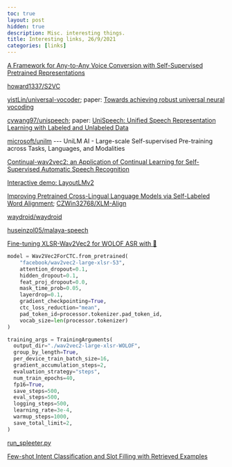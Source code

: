 ```yaml
---
toc: true
layout: post
hidden: true
description: Misc. interesting things.
title: Interesting links, 26/9/2021
categories: [links]
---
```


[A Framework for Any-to-Any Voice Conversion with Self-Supervised Pretrained Representations](https://pythonawesome.com/a-framework-for-any-to-any-voice-conversion-with-self-supervised-pretrained-representations/)

[howard1337/S2VC](https://github.com/howard1337/S2VC)

[yistLin/universal-vocoder](https://github.com/yistLin/universal-vocoder); paper: [Towards achieving robust universal neural vocoding](https://arxiv.org/abs/1811.06292)

[cywang97/unispeech](https://github.com/cywang97/unispeech);
paper: [UniSpeech: Unified Speech Representation Learning with Labeled and Unlabeled Data](https://arxiv.org/abs/2101.07597)

[microsoft/unilm](https://github.com/microsoft/unilm) --- UniLM AI - Large-scale Self-supervised Pre-training across Tasks, Languages, and Modalities

[Continual-wav2vec2: an Application of Continual Learning for Self-Supervised Automatic Speech Recognition](https://arxiv.org/abs/2107.13530)

[Interactive demo: LayoutLMv2](https://huggingface.co/spaces/nielsr/LayoutLMv2-FUNSD)

[Improving Pretrained Cross-Lingual Language Models via Self-Labeled Word Alignment](https://aclanthology.org/2021.acl-long.265/);
[CZWin32768/XLM-Align](https://github.com/CZWin32768/XLM-Align)

[waydroid/waydroid](https://github.com/waydroid/waydroid)

[huseinzol05/malaya-speech](https://github.com/huseinzol05/malaya-speech)

[Fine-tuning XLSR-Wav2Vec2 for WOLOF ASR with 🤗](https://www.kaggle.com/kingabzpro/fine-tuning-xlsr-wav2vec2-for-wolof-asr-with)

```python
model = Wav2Vec2ForCTC.from_pretrained(
    "facebook/wav2vec2-large-xlsr-53", 
    attention_dropout=0.1,
    hidden_dropout=0.1,
    feat_proj_dropout=0.0,
    mask_time_prob=0.05,
    layerdrop=0.1,
    gradient_checkpointing=True,
    ctc_loss_reduction="mean",
    pad_token_id=processor.tokenizer.pad_token_id,
    vocab_size=len(processor.tokenizer)
)

training_args = TrainingArguments(
  output_dir="./wav2vec2-large-xlsr-WOLOF",
  group_by_length=True,
  per_device_train_batch_size=16,
  gradient_accumulation_steps=2,
  evaluation_strategy="steps",
  num_train_epochs=40,
  fp16=True,
  save_steps=500,
  eval_steps=500,
  logging_steps=500,
  learning_rate=3e-4,
  warmup_steps=1000,
  save_total_limit=2,
)
```

[run_spleeter.py](https://github.com/Appen/UHV-OTS-Speech/blob/main/source_separation/run_spleeter.py)

[Few-shot Intent Classification and Slot Filling with Retrieved Examples](https://aclanthology.org/2021.naacl-main.59.pdf)

